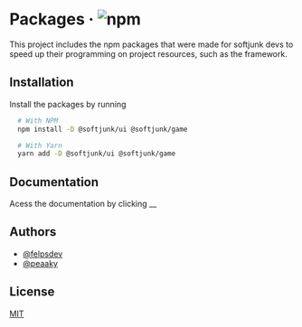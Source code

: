 # Packages · ![npm](https://img.shields.io/npm/v/@softjunk/game?style=for-the-badge)

This project includes the npm packages that were made for softjunk devs to speed up their programming on project resources, such as the framework.

## Installation

Install the packages by running

```bash
  # With NPM
  npm install -D @softjunk/ui @softjunk/game

  # With Yarn
  yarn add -D @softjunk/ui @softjunk/game
```

## Documentation

Acess the documentation by clicking \_\_

## Authors

-   [@felpsdev](https://www.github.com/felpsdev)
-   [@peaaky](https://www.github.com/peaaky)

## License

[MIT](https://choosealicense.com/licenses/mit/)

